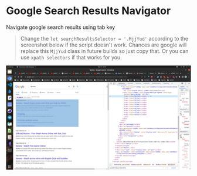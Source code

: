 # Google Search Results Navigator

Navigate google search results using tab key

> Change the `let searchResultsSelector = '.MjjYud'` according to the screenshot below if the script doesn't work. Chances are google will replace this `MjjYud` class in future builds so just copy that.
Or you can use `xpath selectors` if that works for you.

![screenshot](./screenshot.png)